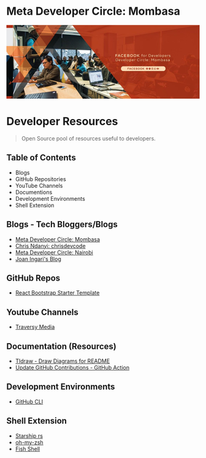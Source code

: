 # Meta Developer Circle: Mombasa

![group-cover-image](assets/metadevcmsa.jpg)

# Developer Resources

> Open Source pool of resources useful to developers.

## Table of Contents

- Blogs
- GitHub Repositories
- YouTube Channels
- Documentions
- Development Environments
- Shell Extension

<!--  -->

## Blogs - Tech Bloggers/Blogs

- [Meta Developer Circle: Mombasa](https://dev.to/devcmombasa)
- [Chris Ndanyi: chrisdevcode](https://chrisdevcode.hashnode.dev/)
- [Meta Developer Circle: Nairobi](https://medium.com/devcnairobi)
- [Joan Ingari's Blog](https://dev.to/awinja_j)

## GitHub Repos

- [React Bootstrap Starter Template](https://github.com/achingachris/react-bootstrap-starter)

## Youtube Channels

- [Traversy Media](https://www.youtube.com/c/TraversyMedia)

## Documentation (Resources)

- [Tldraw - Draw Diagrams for README](https://github.com/tldraw/tldraw)
- [Update GitHub Contributions - GitHub Action](https://github.com/minicli/action-contributors)

## Development Environments

- [GitHub CLI](https://cli.github.com/)

## Shell Extension

- [Starship rs](https://starship.rs/)
- [oh-my-zsh](https://ohmyz.sh/)
- [Fish Shell](https://fishshell.com/)
